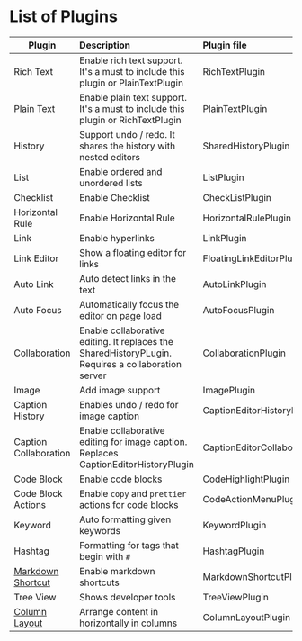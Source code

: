 # List of Plugins

| Plugin                                   | Description                                                                                        | Plugin file                      | Dependencies                     |
| ---------------------------------------- | :------------------------------------------------------------------------------------------------- | :------------------------------- | :------------------------------- |
| Rich Text                                | Enable rich text support. It's a must to include this plugin or PlainTextPlugin                    | RichTextPlugin                   |                                  |
| Plain Text                               | Enable plain text support. It's a must to include this plugin or RichTextPlugin                    | PlainTextPlugin                  |                                  |
| History                                  | Support undo / redo. It shares the history with nested editors                                     | SharedHistoryPlugin              |                                  |
| List                                     | Enable ordered and unordered lists                                                                 | ListPlugin                       |                                  |
| Checklist                                | Enable Checklist                                                                                   | CheckListPlugin                  |                                  |
| Horizontal Rule                          | Enable Horizontal Rule                                                                             | HorizontalRulePlugin             |                                  |
| Link                                     | Enable hyperlinks                                                                                  | LinkPlugin                       |                                  |
| Link Editor                              | Show a floating editor for links                                                                   | FloatingLinkEditorPlugin         | LinkPlugin                       |
| Auto Link                                | Auto detect links in the text                                                                      | AutoLinkPlugin                   |                                  |
| Auto Focus                               | Automatically focus the editor on page load                                                        | AutoFocusPlugin                  |                                  |
| Collaboration                            | Enable collaborative editing. It replaces the SharedHistoryPLugin. Requires a collaboration server | CollaborationPlugin              |                                  |
| Image                                    | Add image support                                                                                  | ImagePlugin                      |                                  |
| Caption History                          | Enables undo / redo for image caption                                                              | CaptionEditorHistoryPlugin       | ImagePlugin                      |
| Caption Collaboration                    | Enable collaborative editing for image caption. Replaces CaptionEditorHistoryPlugin                | CaptionEditorCollaborationPlugin | ImagePlugin                      |
| Code Block                               | Enable code blocks                                                                                 | CodeHighlightPlugin              |                                  |
| Code Block Actions                       | Enable `copy` and `prettier` actions for code blocks                                               | CodeActionMenuPlugin             | CodeHighlightPlugin              |
| Keyword                                  | Auto formatting given keywords                                                                     | KeywordPlugin                    |                                  |
| Hashtag                                  | Formatting for tags that begin with `#`                                                            | HashtagPlugin                    |                                  |
| [Markdown Shortcut](MarkdownShortcut.md) | Enable markdown shortcuts                                                                          | MarkdownShortcutPlugin           | Depends on the transformers used |
| Tree View                                | Shows developer tools                                                                              | TreeViewPlugin                   |                                  |
| [Column Layout](ColumnLayout.md)         | Arrange content in horizontally in columns                                                         | ColumnLayoutPlugin               |                                  |
